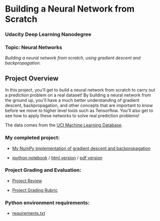 # Building a Neural Network from Scratch
### Udacity Deep Learning Nanodegree
### Topic: Neural Networks

*Building a neural network from scratch, using gradient descent and backpropagation.*

## Project Overview
In this project, you'll get to build a neural network from scratch to carry out a prediction problem on a real dataset! By building a neural network from the ground up, you'll have a much better understanding of gradient descent, backpropagation, and other concepts that are important to know before we move to higher level tools such as Tensorflow. You'll also get to see how to apply these networks to solve real prediction problems!

The data comes from the [UCI Machine Learning Database](https://archive.ics.uci.edu/ml/datasets/Bike+Sharing+Dataset).

### My completed project:

* [My NumPy implementation of gradient descent and backpropagation](https://github.com/jamesdellinger/deep_learning_nanodegree_your_first_neural_network_project/blob/master/my_answers.py)

* [ipython notebook](https://github.com/jamesdellinger/deep_learning_nanodegree_your_first_neural_network_project/blob/master/Your_first_neural_network.ipynb) / [html version](http://htmlpreview.github.com/?https://github.com/jamesdellinger/deep_learning_nanodegree_your_first_neural_network_project/blob/master/Your_first_neural_network.html) / [pdf version](https://github.com/jamesdellinger/deep_learning_nanodegree_your_first_neural_network_project/blob/master/Your_first_neural_network.pdf)

### Project Grading and Evaluation:

* [Project Review](https://github.com/jamesdellinger/deep_learning_nanodegree_your_first_neural_network_project/blob/master/your_first_neural_network_project_review.pdf)

* [Project Grading Rubric](https://github.com/jamesdellinger/deep_learning_nanodegree_your_first_neural_network_project/blob/master/your_first_neural_network_project_grading_rubric.pdf)

### Python environment requirements:

* [requirements.txt](https://github.com/jamesdellinger/machine_learning_nanodegree_capstone_project/blob/master/requirements.txt)
